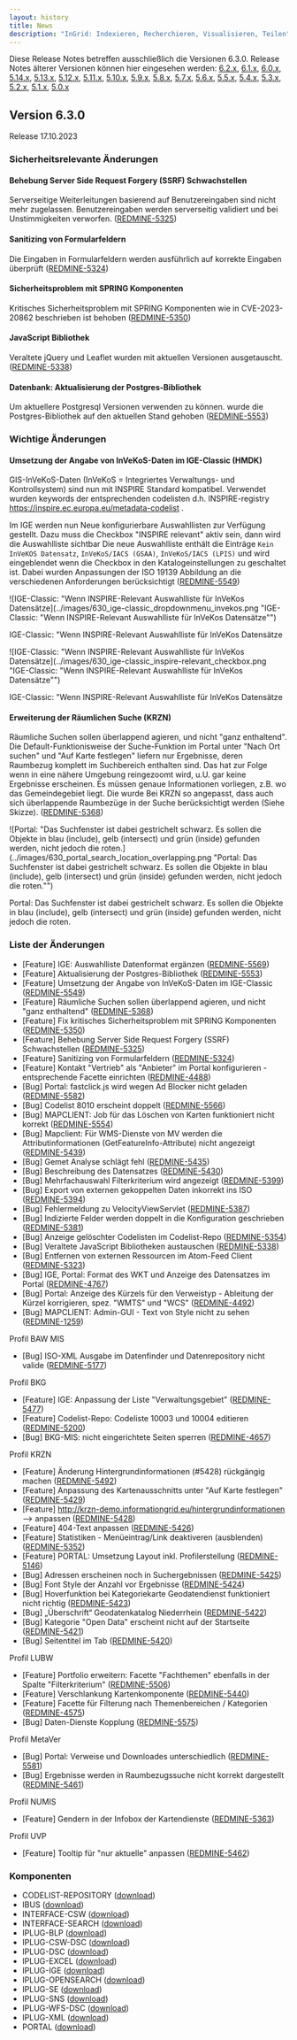 ```yaml
---
layout: history
title: News
description: "InGrid: Indexieren, Recherchieren, Visualisieren, Teilen"
---
```


Diese Release Notes betreffen ausschließlich die Versionen 6.3.0. Release Notes älterer Versionen können hier eingesehen werden:
[6.2.x](/6.2.0/about/history.html), [6.1.x](/6.1.0/about/history.html), [6.0.x](/6.0.0/about/history.html), [5.14.x](/5.14.0/about/history.html), [5.13.x](/5.13.0/about/history.html), [5.12.x](/5.12.0/about/history.html), [5.11.x](/5.11.0/about/history.html), [5.10.x](/5.10.0/about/history.html), [5.9.x](/5.9.0/about/history.html), [5.8.x](/5.8.0/about/history.html), [5.7.x](/5.7.0/about/history.html), [5.6.x](/5.6.0/about/history.html), [5.5.x](/5.5.0/about/history.html), [5.4.x](/5.4.0/about/history.html), [5.3.x](/5.3.0/about/history.html), [5.2.x](/5.2.0/about/history.html), [5.1.x](/5.1.0/about/history.html), [5.0.x](/5.0.0/about/history.html)


## Version 6.3.0

Release 17.10.2023


### Sicherheitsrelevante Änderungen

#### Behebung Server Side Request Forgery (SSRF) Schwachstellen
Serverseitige Weiterleitungen basierend auf Benutzereingaben sind nicht mehr zugelassen. Benutzereingaben werden serverseitig validiert und bei Unstimmigkeiten verworfen.
([REDMINE-5325](https://redmine.informationgrid.eu/issues/5325))

#### Sanitizing von Formularfeldern

Die Eingaben in Formularfeldern werden ausführlich auf korrekte Eingaben überprüft
([REDMINE-5324](https://redmine.informationgrid.eu/issues/5324))

#### Sicherheitsproblem mit SPRING Komponenten

Kritisches Sicherheitsproblem mit SPRING Komponenten wie in CVE-2023-20862 beschrieben ist behoben
([REDMINE-5350](https://redmine.informationgrid.eu/issues/5350))


#### JavaScript Bibliothek

Veraltete jQuery und Leaflet wurden mit aktuellen Versionen ausgetauscht.
([REDMINE-5338](https://redmine.informationgrid.eu/issues/5338))

#### Datenbank: Aktualisierung der Postgres-Bibliothek
Um aktuellere Postgresql Versionen verwenden zu können. wurde die Postgres-Bibliothek auf den aktuellen Stand gehoben
([REDMINE-5553](https://redmine.informationgrid.eu/issues/5553))



### Wichtige Änderungen


#### Umsetzung der Angabe von InVeKoS-Daten im IGE-Classic (HMDK)

GIS-InVeKoS-Daten (InVeKoS = Integriertes Verwaltungs- und Kontrollsystem) sind nun mit INSPIRE Standard kompatibel. Verwendet wurden keywords der entsprechenden codelisten d.h. INSPIRE-registry https://inspire.ec.europa.eu/metadata-codelist .

Im IGE werden nun Neue konfigurierbare Auswahllisten zur Verfügung gestellt. Dazu muss die Checkbox "INSPIRE relevant" aktiv sein, dann wird die Auswahlliste sichtbar
Die neue Auswahlliste enthält die Einträge `Kein InVeKOS Datensatz`, `InVeKoS/IACS (GSAA)`, `InVeKoS/IACS (LPIS)` und wird eingeblendet wenn die Checkbox in den Katalogeinstellungen zu geschaltet ist.
Dabei wurden Anpassungen der ISO 19139 Abbildung an die verschiedenen Anforderungen berücksichtigt
([REDMINE-5549](https://redmine.informationgrid.eu/issues/5549))

![IGE-Classic: "Wenn INSPIRE-Relevant Auswahlliste für InVeKos Datensätze](../images/630_ige-classic_dropdownmenu_invekos.png "IGE-Classic: "Wenn INSPIRE-Relevant Auswahlliste für InVeKos Datensätze"")
<figcaption class="figcaption">IGE-Classic: "Wenn INSPIRE-Relevant Auswahlliste für InVeKos Datensätze</figcaption>

![IGE-Classic: "Wenn INSPIRE-Relevant Auswahlliste für InVeKos Datensätze](../images/630_ige-classic_inspire-relevant_checkbox.png "IGE-Classic: "Wenn INSPIRE-Relevant Auswahlliste für InVeKos Datensätze"")
<figcaption class="figcaption">IGE-Classic: "Wenn INSPIRE-Relevant Auswahlliste für InVeKos Datensätze</figcaption>

#### Erweiterung der Räumlichen Suche (KRZN)


Räumliche Suchen sollen überlappend agieren, und nicht "ganz enthaltend". Die Default-Funktionisweise der Suche-Funktion im Portal unter "Nach Ort suchen" und "Auf Karte festlegen" liefern nur Ergebnisse, deren Raumbezug komplett im Suchbereich enthalten sind. Das hat zur Folge wenn in eine nähere Umgebung reingezoomt wird, u.U. gar keine Ergebnisse erscheinen. Es müssen genaue Informationen vorliegen, z.B. wo das Gemeindegebiet liegt.
Die wurde Bei KRZN so angepasst, dass auch sich überlappende Raumbezüge in der Suche berücksichtigt werden (Siehe Skizze).
([REDMINE-5368](https://redmine.informationgrid.eu/issues/5368))

![Portal: "Das Suchfenster ist dabei gestrichelt schwarz. Es sollen die Objekte in blau (include), gelb (intersect) und grün (inside) gefunden werden, nicht jedoch die roten.](../images/630_portal_search_location_overlapping.png "Portal: Das Suchfenster ist dabei gestrichelt schwarz. Es sollen die Objekte in blau (include), gelb (intersect) und grün (inside) gefunden werden, nicht jedoch die roten."")
<figcaption class="figcaption">Portal: Das Suchfenster ist dabei gestrichelt schwarz. Es sollen die Objekte in blau (include), gelb (intersect) und grün (inside) gefunden werden, nicht jedoch die roten.</figcaption>



### Liste der Änderungen

- [Feature] IGE: Auswahlliste Datenformat ergänzen ([REDMINE-5569](https://redmine.informationgrid.eu/issues/5569))
- [Feature] Aktualisierung der Postgres-Bibliothek ([REDMINE-5553](https://redmine.informationgrid.eu/issues/5553))
- [Feature] Umsetzung der Angabe von InVeKoS-Daten im IGE-Classic ([REDMINE-5549](https://redmine.informationgrid.eu/issues/5549))
- [Feature] Räumliche Suchen sollen überlappend agieren, und nicht "ganz enthaltend" ([REDMINE-5368](https://redmine.informationgrid.eu/issues/5368))
- [Feature] Fix kritisches Sicherheitsproblem mit SPRING Komponenten ([REDMINE-5350](https://redmine.informationgrid.eu/issues/5350))
- [Feature] Behebung Server Side Request Forgery (SSRF) Schwachstellen ([REDMINE-5325](https://redmine.informationgrid.eu/issues/5325))
- [Feature] Sanitizing von Formularfeldern ([REDMINE-5324](https://redmine.informationgrid.eu/issues/5324))
- [Feature] Kontakt "Vertrieb" als "Anbieter" im Portal konfigurieren - entsprechende Facette einrichten ([REDMINE-4488](https://redmine.informationgrid.eu/issues/4488))
- [Bug] Portal: fastclick.js wird wegen Ad Blocker nicht geladen ([REDMINE-5582](https://redmine.informationgrid.eu/issues/5582))
- [Bug] Codelist 8010 erscheint doppelt ([REDMINE-5566](https://redmine.informationgrid.eu/issues/5566))
- [Bug] MAPCLIENT: Job für das Löschen von Karten funktioniert nicht korrekt ([REDMINE-5554](https://redmine.informationgrid.eu/issues/5554))
- [Bug] Mapclient: Für WMS-Dienste von MV werden die Attributinformationen (GetFeatureInfo-Attribute) nicht angezeigt ([REDMINE-5439](https://redmine.informationgrid.eu/issues/5439))
- [Bug] Gemet Analyse schlägt fehl ([REDMINE-5435](https://redmine.informationgrid.eu/issues/5435))
- [Bug] Beschreibung des Datensatzes  ([REDMINE-5430](https://redmine.informationgrid.eu/issues/5430))
- [Bug] Mehrfachauswahl Filterkriterium wird angezeigt ([REDMINE-5399](https://redmine.informationgrid.eu/issues/5399))
- [Bug] Export von externen gekoppelten Daten inkorrekt ins ISO ([REDMINE-5394](https://redmine.informationgrid.eu/issues/5394))
- [Bug] Fehlermeldung zu VelocityViewServlet  ([REDMINE-5387](https://redmine.informationgrid.eu/issues/5387))
- [Bug] Indizierte Felder werden doppelt in die Konfiguration geschrieben ([REDMINE-5381](https://redmine.informationgrid.eu/issues/5381))
- [Bug] Anzeige gelöschter Codelisten im Codelist-Repo ([REDMINE-5354](https://redmine.informationgrid.eu/issues/5354))
- [Bug]  Veraltete JavaScript Bibliotheken austauschen ([REDMINE-5338](https://redmine.informationgrid.eu/issues/5338))
- [Bug] Entfernen von externen Ressourcen im Atom-Feed Client ([REDMINE-5323](https://redmine.informationgrid.eu/issues/5323))
- [Bug] IGE, Portal: Format des WKT und Anzeige des Datensatzes im Portal ([REDMINE-4767](https://redmine.informationgrid.eu/issues/4767))
- [Bug] Portal: Anzeige des Kürzels für den Verweistyp - Ableitung der Kürzel korrigieren, spez. "WMTS" und "WCS" ([REDMINE-4492](https://redmine.informationgrid.eu/issues/4492))
- [Bug] MAPCLIENT: Admin-GUI - Text von Style nicht zu sehen ([REDMINE-1259](https://redmine.informationgrid.eu/issues/1259))

Profil BAW MIS

- [Bug] ISO-XML Ausgabe im Datenfinder und Datenrepository nicht valide ([REDMINE-5177](https://redmine.informationgrid.eu/issues/5177))

Profil BKG

- [Feature] IGE: Anpassung der Liste "Verwaltungsgebiet" ([REDMINE-5477](https://redmine.informationgrid.eu/issues/5477))
- [Feature] Codelist-Repo: Codeliste 10003 und 10004 editieren ([REDMINE-5200](https://redmine.informationgrid.eu/issues/5200))
- [Bug] BKG-MIS: nicht eingerichtete Seiten sperren ([REDMINE-4657](https://redmine.informationgrid.eu/issues/4657))

Profil KRZN

- [Feature] Änderung Hintergrundinformationen (#5428) rückgängig machen ([REDMINE-5492](https://redmine.informationgrid.eu/issues/5492))
- [Feature] Anpassung des Kartenausschnitts unter "Auf Karte festlegen" ([REDMINE-5429](https://redmine.informationgrid.eu/issues/5429))
- [Feature] http://krzn-demo.informationgrid.eu/hintergrundinformationen --> anpassen ([REDMINE-5428](https://redmine.informationgrid.eu/issues/5428))
- [Feature] 404-Text anpassen ([REDMINE-5426](https://redmine.informationgrid.eu/issues/5426))
- [Feature] Statistiken - Menüeintrag/Link deaktiveren (ausblenden) ([REDMINE-5352](https://redmine.informationgrid.eu/issues/5352))
- [Feature] PORTAL: Umsetzung Layout inkl. Profilerstellung ([REDMINE-5146](https://redmine.informationgrid.eu/issues/5146))
- [Bug] Adressen erscheinen noch in Suchergebnissen ([REDMINE-5425](https://redmine.informationgrid.eu/issues/5425))
- [Bug] Font Style der Anzahl vor Ergebnisse ([REDMINE-5424](https://redmine.informationgrid.eu/issues/5424))
- [Bug] Hoverfunktion bei Kategoriekarte Geodatendienst funktioniert nicht richtig ([REDMINE-5423](https://redmine.informationgrid.eu/issues/5423))
- [Bug] „Überschrift“ Geodatenkatalog Niederrhein ([REDMINE-5422](https://redmine.informationgrid.eu/issues/5422))
- [Bug] Kategorie "Open Data" erscheint nicht auf der Startseite ([REDMINE-5421](https://redmine.informationgrid.eu/issues/5421))
- [Bug] Seitentitel im Tab ([REDMINE-5420](https://redmine.informationgrid.eu/issues/5420))

Profil LUBW

- [Feature] Portfolio erweitern: Facette "Fachthemen" ebenfalls in der Spalte "Filterkriterium"  ([REDMINE-5506](https://redmine.informationgrid.eu/issues/5506))
- [Feature] Verschlankung Kartenkomponente ([REDMINE-5440](https://redmine.informationgrid.eu/issues/5440))
- [Feature] Facette für Filterung nach Themenbereichen / Kategorien ([REDMINE-4575](https://redmine.informationgrid.eu/issues/4575))
- [Bug] Daten-Dienste Kopplung  ([REDMINE-5575](https://redmine.informationgrid.eu/issues/5575))

Profil MetaVer

- [Bug] Portal: Verweise und Downloades unterschiedlich ([REDMINE-5581](https://redmine.informationgrid.eu/issues/5581))
- [Bug] Ergebnisse werden in Raumbezugssuche nicht korrekt dargestellt ([REDMINE-5461](https://redmine.informationgrid.eu/issues/5461))

Profil NUMIS

- [Feature] Gendern in der Infobox der Kartendienste ([REDMINE-5363](https://redmine.informationgrid.eu/issues/5363))

Profil UVP

- [Feature] Tooltip für "nur aktuelle" anpassen ([REDMINE-5462](https://redmine.informationgrid.eu/issues/5462))

### Komponenten


- CODELIST-REPOSITORY ([download](https://distributions.informationgrid.eu/ingrid-codelist-repository/6.3.0/))
- IBUS ([download](https://distributions.informationgrid.eu/ingrid-ibus/6.3.0/))
- INTERFACE-CSW ([download](https://distributions.informationgrid.eu/ingrid-interface-csw/6.3.0/))
- INTERFACE-SEARCH ([download](https://distributions.informationgrid.eu/ingrid-interface-search/6.3.0/))
- IPLUG-BLP ([download](https://distributions.informationgrid.eu/ingrid-iplug-blp/6.3.0/))
- IPLUG-CSW-DSC ([download](https://distributions.informationgrid.eu/ingrid-iplug-csw-dsc/6.3.0/))
- IPLUG-DSC ([download](https://distributions.informationgrid.eu/ingrid-iplug-dsc/6.3.0/))
- IPLUG-EXCEL ([download](https://distributions.informationgrid.eu/ingrid-iplug-excel/6.3.0/))
- IPLUG-IGE ([download](https://distributions.informationgrid.eu/ingrid-iplug-ige/6.3.0/))
- IPLUG-OPENSEARCH ([download](https://distributions.informationgrid.eu/ingrid-iplug-opensearch/6.3.0/))
- IPLUG-SE ([download](https://distributions.informationgrid.eu/ingrid-iplug-se/6.3.0/))
- IPLUG-SNS ([download](https://distributions.informationgrid.eu/ingrid-iplug-sns/6.3.0/))
- IPLUG-WFS-DSC ([download](https://distributions.informationgrid.eu/ingrid-iplug-wfs-dsc/6.3.0/))
- IPLUG-XML ([download](https://distributions.informationgrid.eu/ingrid-iplug-xml/6.3.0/))
- PORTAL ([download](https://distributions.informationgrid.eu/ingrid-portal/6.3.0/))


